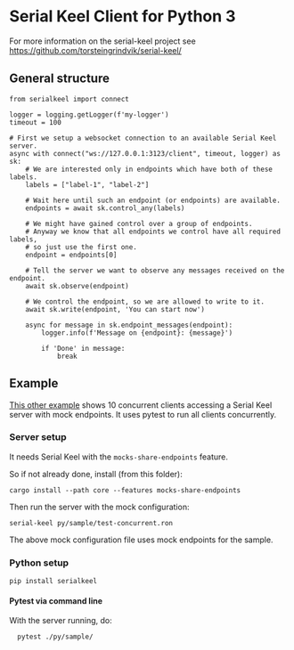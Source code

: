# Serial Keel Client for Python 3

For more information on the serial-keel project see https://github.com/torsteingrindvik/serial-keel/

## General structure

```
from serialkeel import connect

logger = logging.getLogger(f'my-logger')
timeout = 100

# First we setup a websocket connection to an available Serial Keel server.
async with connect("ws://127.0.0.1:3123/client", timeout, logger) as sk:
    # We are interested only in endpoints which have both of these labels.
    labels = ["label-1", "label-2"]

    # Wait here until such an endpoint (or endpoints) are available.
    endpoints = await sk.control_any(labels)

    # We might have gained control over a group of endpoints.
    # Anyway we know that all endpoints we control have all required labels,
    # so just use the first one.
    endpoint = endpoints[0]

    # Tell the server we want to observe any messages received on the endpoint.
    await sk.observe(endpoint)

    # We control the endpoint, so we are allowed to write to it.
    await sk.write(endpoint, 'You can start now')

    async for message in sk.endpoint_messages(endpoint):
        logger.info(f'Message on {endpoint}: {message}')

        if 'Done' in message:
            break

```

## Example 

[This other example](https://github.com/torsteingrindvik/serial-keel/blob/main/py/sample/) shows 10 concurrent clients
accessing a Serial Keel server with mock endpoints. It uses pytest to run all clients concurrently.


### Server setup

It needs Serial Keel with the `mocks-share-endpoints` feature.

So if not already done, install (from this folder):

`cargo install --path core --features mocks-share-endpoints`

Then run the server with the mock configuration:

`serial-keel py/sample/test-concurrent.ron`

The above mock configuration file uses mock endpoints for the sample.

### Python setup

```
pip install serialkeel
```

#### Pytest via command line

With the server running, do:

```text
  pytest ./py/sample/
```
